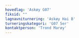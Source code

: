 ```yaml
---
hovedlag: 'Askøy G07'
fiksid: ""
lagnavniturnering: 'Askøy Hai B'
turneringskategori: 'G07 5er'
kontaktperson: 'Trond Marøy'
---
```

